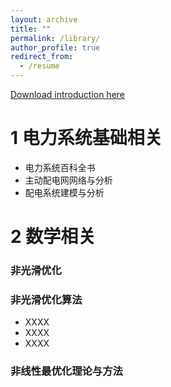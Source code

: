 ```yaml
---
layout: archive
title: ""
permalink: /library/
author_profile: true
redirect_from:
  - /resume
---
```

[Download introduction here](http://yuntaoju2022.github.io/files/书单-2023-01-10.pdf)

1	电力系统基础相关
======
* 电力系统百科全书
* 主动配电网网络与分析
* 配电系统建模与分析



2	数学相关
======

### 非光滑优化
### 非光滑优化算法
* XXXX
* XXXX
* XXXX

### 非线性最优化理论与方法

